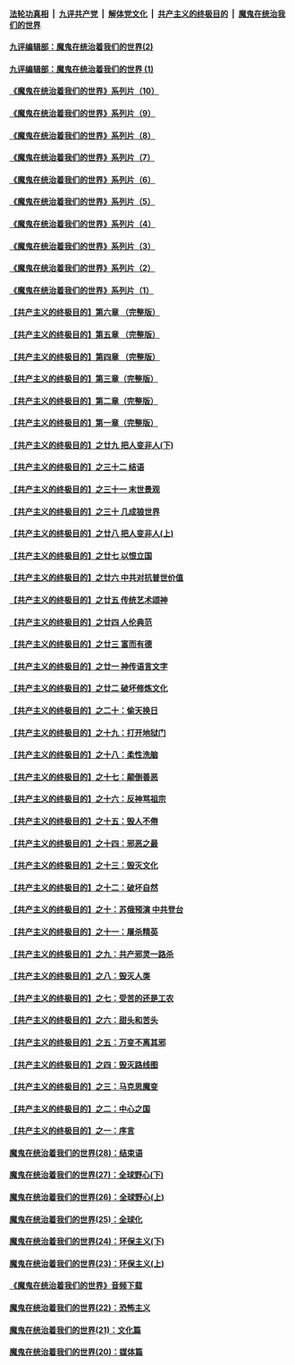 ####  [法轮功真相](../../../../basic/blob/master/README.md?t=09160402) &nbsp;|&nbsp; [九评共产党](../../../../9ping.md/blob/master/README.md?t=09160402) &nbsp;|&nbsp; [解体党文化](../../../../jtdwh.md/blob/master/README.md?t=09160402)  &nbsp;|&nbsp; [共产主义的终极目的](../../../../gczydzjmd.md/blob/master/README.md?t=09160402) &nbsp;|&nbsp; [魔鬼在统治我们的世界](../../../../mgztzwmdsj.md/blob/master/README.md?t=09160402) 

#### [九评编辑部：魔鬼在统治着我们的世界(2)](../pages/nsc422/n10410036.md?t=09160402) 

#### [九评编辑部：魔鬼在统治着我们的世界 (1)](../pages/nsc422/n10406825.md?t=09160402) 

#### [《魔鬼在统治着我们的世界》系列片（10）](../pages/nsc422/n12292670.md?t=09160402) 

#### [《魔鬼在统治着我们的世界》系列片（9）](../pages/nsc422/n12290859.md?t=09160402) 

#### [《魔鬼在统治着我们的世界》系列片（8）](../pages/nsc422/n12287445.md?t=09160402) 

#### [《魔鬼在统治着我们的世界》系列片（7）](../pages/nsc422/n12283425.md?t=09160402) 

#### [《魔鬼在统治着我们的世界》系列片（6）](../pages/nsc422/n12282314.md?t=09160402) 

#### [《魔鬼在统治着我们的世界》系列片（5）](../pages/nsc422/n12281419.md?t=09160402) 

#### [《魔鬼在统治着我们的世界》系列片（4）](../pages/nsc422/n12274024.md?t=09160402) 

#### [《魔鬼在统治着我们的世界》系列片（3）](../pages/nsc422/n12271322.md?t=09160402) 

#### [《魔鬼在统治着我们的世界》系列片（2）](../pages/nsc422/n12269049.md?t=09160402) 

#### [《魔鬼在统治着我们的世界》系列片（1）](../pages/nsc422/n12267575.md?t=09160402) 

#### [【共产主义的终极目的】第六章 （完整版）](../pages/nsc422/n11428913.md?t=09160402) 

#### [【共产主义的终极目的】第五章 （完整版）](../pages/nsc422/n11428912.md?t=09160402) 

#### [【共产主义的终极目的】第四章 （完整版）](../pages/nsc422/n11428907.md?t=09160402) 

#### [【共产主义的终极目的】第三章（完整版）](../pages/nsc422/n11428848.md?t=09160402) 

#### [【共产主义的终极目的】第二章（完整版）](../pages/nsc422/n11428831.md?t=09160402) 

#### [【共产主义的终极目的】第一章（完整版）](../pages/nsc422/n11417651.md?t=09160402) 

#### [【共产主义的终极目的】之廿九 把人变非人(下)](../pages/nsc422/n11344140.md?t=09160402) 

#### [【共产主义的终极目的】之三十二 结语](../pages/nsc422/n11360535.md?t=09160402) 

#### [【共产主义的终极目的】之三十一 末世景观](../pages/nsc422/n11351129.md?t=09160402) 

#### [【共产主义的终极目的】之三十 几成狼世界](../pages/nsc422/n11348280.md?t=09160402) 

#### [【共产主义的终极目的】之廿八 把人变非人(上)](../pages/nsc422/n11340492.md?t=09160402) 

#### [【共产主义的终极目的】之廿七 以恨立国](../pages/nsc422/n11336944.md?t=09160402) 

#### [【共产主义的终极目的】之廿六 中共对抗普世价值](../pages/nsc422/n11324785.md?t=09160402) 

#### [【共产主义的终极目的】之廿五 传统艺术颂神](../pages/nsc422/n11296396.md?t=09160402) 

#### [【共产主义的终极目的】之廿四 人伦典范](../pages/nsc422/n11296397.md?t=09160402) 

#### [【共产主义的终极目的】之廿三 富而有德](../pages/nsc422/n11283598.md?t=09160402) 

#### [【共产主义的终极目的】之廿一 神传语言文字](../pages/nsc422/n11263265.md?t=09160402) 

#### [【共产主义的终极目的】之廿二 破坏修炼文化](../pages/nsc422/n11245728.md?t=09160402) 

#### [【共产主义的终极目的】之二十：偷天换日](../pages/nsc422/n11238846.md?t=09160402) 

#### [【共产主义的终极目的】之十九：打开地狱门](../pages/nsc422/n11206376.md?t=09160402) 

#### [【共产主义的终极目的】之十八：柔性洗脑](../pages/nsc422/n11199994.md?t=09160402) 

#### [【共产主义的终极目的】之十七：颠倒善恶](../pages/nsc422/n11179782.md?t=09160402) 

#### [【共产主义的终极目的】之十六：反神骂祖宗](../pages/nsc422/n11166798.md?t=09160402) 

#### [【共产主义的终极目的】之十五：毁人不倦](../pages/nsc422/n11166792.md?t=09160402) 

#### [【共产主义的终极目的】之十四：邪恶之最](../pages/nsc422/n11150249.md?t=09160402) 

#### [【共产主义的终极目的】之十三：毁灭文化](../pages/nsc422/n11135227.md?t=09160402) 

#### [【共产主义的终极目的】之十二：破坏自然](../pages/nsc422/n11135214.md?t=09160402) 

#### [【共产主义的终极目的】之十：苏俄预演 中共登台](../pages/nsc422/n11118424.md?t=09160402) 

#### [【共产主义的终极目的】之十一：屠杀精英](../pages/nsc422/n11118442.md?t=09160402) 

#### [【共产主义的终极目的】之九：共产邪灵一路杀](../pages/nsc422/n11114139.md?t=09160402) 

#### [【共产主义的终极目的】之八：毁灭人类](../pages/nsc422/n11108503.md?t=09160402) 

#### [【共产主义的终极目的】之七：受苦的还是工农](../pages/nsc422/n11101809.md?t=09160402) 

#### [【共产主义的终极目的】之六：甜头和苦头](../pages/nsc422/n11096971.md?t=09160402) 

#### [【共产主义的终极目的】之五：万变不离其邪](../pages/nsc422/n11091285.md?t=09160402) 

#### [【共产主义的终极目的】之四：毁灭路线图](../pages/nsc422/n11086284.md?t=09160402) 

#### [【共产主义的终极目的】之三：马克思魔变](../pages/nsc422/n11061941.md?t=09160402) 

#### [【共产主义的终极目的】之二：中心之国](../pages/nsc422/n11047728.md?t=09160402) 

#### [【共产主义的终极目的】之一：序言](../pages/nsc422/n11086077.md?t=09160402) 

#### [魔鬼在统治着我们的世界(28)：结束语](../pages/nsc422/n10936246.md?t=09160402) 

#### [魔鬼在统治着我们的世界(27)：全球野心(下)](../pages/nsc422/n10928319.md?t=09160402) 

#### [魔鬼在统治着我们的世界(26)：全球野心(上)](../pages/nsc422/n10900318.md?t=09160402) 

#### [魔鬼在统治着我们的世界(25)：全球化](../pages/nsc422/n10788205.md?t=09160402) 

#### [魔鬼在统治着我们的世界(24)：环保主义(下)](../pages/nsc422/n10695307.md?t=09160402) 

#### [魔鬼在统治着我们的世界(23)：环保主义(上)](../pages/nsc422/n10688613.md?t=09160402) 

#### [《魔鬼在统治着我们的世界》音频下载](../pages/nsc422/n10635553.md?t=09160402) 

#### [魔鬼在统治着我们的世界(22)：恐怖主义](../pages/nsc422/n10614727.md?t=09160402) 

#### [魔鬼在统治着我们的世界(21)：文化篇](../pages/nsc422/n10597706.md?t=09160402) 

#### [魔鬼在统治着我们的世界(20)：媒体篇](../pages/nsc422/n10586579.md?t=09160402) 

